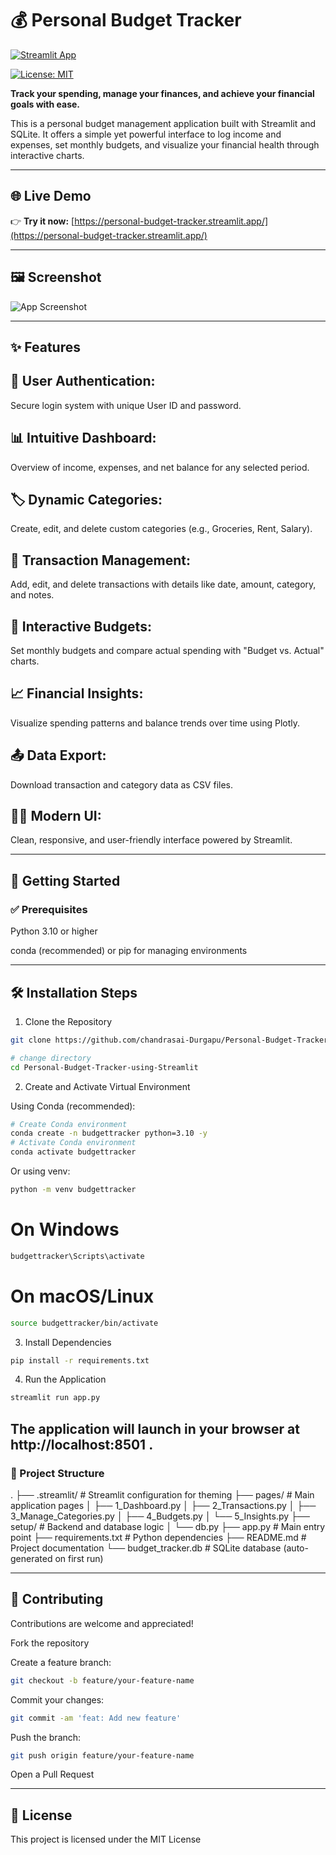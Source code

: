 # 💰 Personal Budget Tracker

[![Streamlit App](https://img.shields.io/badge/Streamlit-Live-green?logo=streamlit)](https://personal-budget-tracker.streamlit.app/)

[![License: MIT](https://img.shields.io/badge/License-MIT-yellow.svg)](https://opensource.org/licenses/MIT)



**Track your spending, manage your finances, and achieve your financial goals with ease.**

This is a personal budget management application built with Streamlit and SQLite. It offers a simple yet powerful interface to log income and expenses, set monthly budgets, and visualize your financial health through interactive charts.

---

## 🌐 Live Demo

👉 **Try it now:** [https://personal-budget-tracker.streamlit.app/](https://personal-budget-tracker.streamlit.app/)

---

## 🖼️ Screenshot

![App Screenshot](https://github.com/<your-username>/<your-repo>/raw/main/assets/screenshot.png)

---

## ✨ Features

## 🔐 User Authentication:
 Secure login system with unique User ID and password.

## 📊 Intuitive Dashboard:
 Overview of income, expenses, and net balance for any selected period.

## 🏷️ Dynamic Categories:
 Create, edit, and delete custom categories (e.g., Groceries, Rent, Salary).

## 💼 Transaction Management:
 Add, edit, and delete transactions with details like date, amount, category, and notes.

## 📆 Interactive Budgets: 
Set monthly budgets and compare actual spending with "Budget vs. Actual" charts.

## 📈 Financial Insights: 
Visualize spending patterns and balance trends over time using Plotly.

## 📤 Data Export: 
Download transaction and category data as CSV files.

## 🧑‍💻 Modern UI: 
Clean, responsive, and user-friendly interface powered by Streamlit.

---

## 🚀 Getting Started
### ✅ Prerequisites

Python 3.10 or higher

conda (recommended) or pip for managing environments

---

## 🛠️ Installation Steps
1. Clone the Repository

```bash
git clone https://github.com/chandrasai-Durgapu/Personal-Budget-Tracker-using-Streamlit.git

```

```bash
# change directory
cd Personal-Budget-Tracker-using-Streamlit
```

2. Create and Activate Virtual Environment

Using Conda (recommended):
```bash
# Create Conda environment
conda create -n budgettracker python=3.10 -y
# Activate Conda environment
conda activate budgettracker
```

Or using venv:

```bash
python -m venv budgettracker
```

# On Windows
```bash
budgettracker\Scripts\activate
```

# On macOS/Linux
```bash
source budgettracker/bin/activate
```

3. Install Dependencies
```bash
pip install -r requirements.txt
```

4. Run the Application
```bash
streamlit run app.py
```


The application will launch in your browser at http://localhost:8501
.
---

### 📂 Project Structure

.
├── .streamlit/             # Streamlit configuration for theming
├── pages/                  # Main application pages
│   ├── 1_Dashboard.py
│   ├── 2_Transactions.py
│   ├── 3_Manage_Categories.py
│   ├── 4_Budgets.py
│   └── 5_Insights.py
├── setup/                  # Backend and database logic
│   └── db.py
├── app.py                  # Main entry point
├── requirements.txt        # Python dependencies
├── README.md               # Project documentation
└── budget_tracker.db       # SQLite database (auto-generated on first run)


---

## 🤝 Contributing

Contributions are welcome and appreciated!

Fork the repository

Create a feature branch:
```bash
git checkout -b feature/your-feature-name
```


Commit your changes:
```bash
git commit -am 'feat: Add new feature'
```

Push the branch:
```bash
git push origin feature/your-feature-name
```

Open a Pull Request

---

## 📄 License

This project is licensed under the MIT License